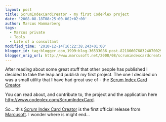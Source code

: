 ```yaml
---
layout: post
title: ScrumIndexCardCreator - my first CodePlex project
date: '2008-08-18T08:25:00.002+02:00'
author: Marcus Hammarberg
tags:
  - Marcus private
  - Tools
  - Life of a consultant
modified_time: '2010-12-14T16:22:38.243+01:00'
blogger_id: tag:blogger.com,1999:blog-36533086.post-8218660768324070029
blogger_orig_url: http://www.marcusoft.net/2008/08/scrumindexcardcreator-my-first-codeplex.html
---
```



After reading about some great stuff that other people has published I
decided to take the leap and publish my first project. The one I decided
on was a small utility that I have had great use
of - the [Scrum Index Card
Creator](http://www.codeplex.com/ScrumIndexCard).

You can read about, and contribute to, the project and the application
here <http://www.codeplex.com/ScrumIndexCard>.

So... this [Scrum Index Card
Creator](http://www.codeplex.com/ScrumIndexCard) is the first official
release from [Marcusoft](http://www.marcusoft.net/).
I wonder where is might end...
